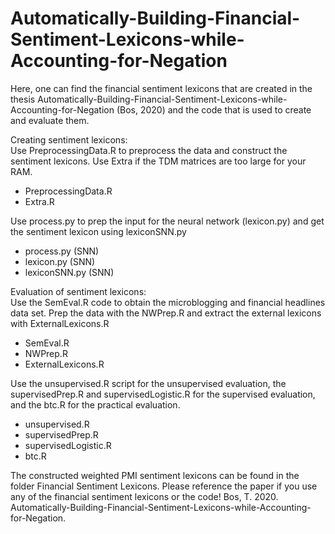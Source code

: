 # Automatically-Building-Financial-Sentiment-Lexicons-while-Accounting-for-Negation

Here, one can find the financial sentiment lexicons that are created in the thesis Automatically-Building-Financial-Sentiment-Lexicons-while-Accounting-for-Negation (Bos, 2020) and the code that is used to create and evaluate them.

Creating sentiment lexicons:<br/>
Use PreprocessingData.R to preprocess the data and construct the sentiment lexicons. Use Extra if the TDM matrices are too large for your RAM.
- PreprocessingData.R 
- Extra.R

Use process.py to prep the input for the neural network (lexicon.py) and get the sentiment lexicon using lexiconSNN.py
- process.py (SNN)
- lexicon.py (SNN)
- lexiconSNN.py (SNN)

Evaluation of sentiment lexicons:<br/>
Use the SemEval.R code to obtain the microblogging and financial headlines data set. Prep the data with the NWPrep.R and extract the external lexicons with ExternalLexicons.R
- SemEval.R
- NWPrep.R
- ExternalLexicons.R

Use the unsupervised.R script for the unsupervised evaluation, the supervisedPrep.R and supervisedLogistic.R for the supervised evaluation, and the btc.R for the practical evaluation.
- unsupervised.R
- supervisedPrep.R
- supervisedLogistic.R
- btc.R

The constructed weighted PMI sentiment lexicons can be found in the folder Financial Sentiment Lexicons.
Please reference the paper if you use any of the financial sentiment lexicons or the code! 
Bos, T. 2020. Automatically-Building-Financial-Sentiment-Lexicons-while-Accounting-for-Negation.

